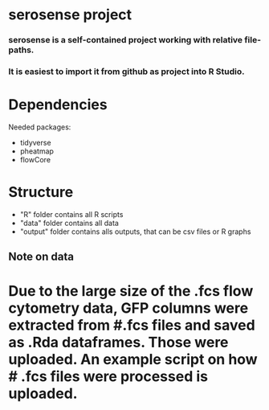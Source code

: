 # serosense project

### serosense is a self-contained project working with relative file-paths.
### It is easiest to import it from github as project into R Studio.

# Dependencies
Needed packages: 
* tidyverse 
* pheatmap
* flowCore


# Structure
* "R" folder contains all R scripts
* "data" folder contains all data
* "output" folder contains alls outputs, that can be csv files or R graphs


## Note on data
# Due to the large size of the .fcs flow cytometry data, GFP columns were extracted from #.fcs files and saved as .Rda dataframes. Those were uploaded. An example script on how # .fcs files were processed is uploaded.



